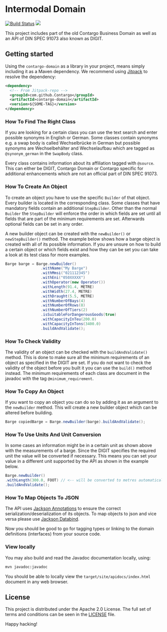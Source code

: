 Intermodal Domain
========================
[![Build Status](https://travis-ci.org/Contargo/contargo-domain.svg?branch=master)](https://travis-ci.org/Contargo/contargo-domain)
[![](https://jitpack.io/v/Contargo/contargo-domain.svg)](https://jitpack.io/#Contargo/contargo-domain)

This project includes part of the old Contargo Business Domain 
as well as an API of DIN SPEC 91073 also known as DIGIT. 


## Getting started

Using the `contargo-domain` as a library in your project, means
simply including it as a Maven dependency. We recommend using
[Jitpack](https://jitpack.io) to resolve the dependency:

```xml
<dependency>
  <!-- From Jitpack-repo -->
  <groupId>com.github.Contargo</groupId>
  <artifactId>contargo-domain</artifactId>
  <version>${SOME-TAG}</version>
</dependency>
```

### How To Find The Right Class
If you are looking for a certain class you can use the text search 
and enter possible synonyms in English or German. Some classes contain 
synonyms e.g. a swap body is called Wechselbrücke in German but possible 
synonyms are Wechselbehälter and Wechselaufbau which are tagged as 
`@synonym_german` in the `SwapBody` class. 

Every class contains information about its affiliation tagged with 
`@source`. This can either be DIGIT, Contargo Domain or Contargo 
specific for additional enhancements which are not an official part 
of DIN SPEC 91073.

### How To Create An Object

To create an object you have to use the specific `Builder` of that 
object. Every builder is located in the corresponding class. Some 
classes that have mandatory fields contain an additional `StepBuilder`. 
Other than the normal `Builder` the `StepBuilder` will enforce the order 
in which fields are set until all fields that are part of the minimum 
requirements are set. Afterwards optional fields can be set in any order.

A new builder object can be created with the `newBuilder()` or 
`newStepBuilder()` method. The example below shows how a barge object 
is created with all of its possible information. If you are unsure on 
how to build a certain object or which fields exist and how they can 
be set you can take a look at its test class for more examples.

```java 
Barge barge = Barge.newBuilder()
                .withName("My Barge")
                .withMmsi("021112345")
                .withEni("050XXXXX")
                .withOperator(new Operator())
                .withLength(91.4, METRE)
                .withWidth(27.4, METRE)
                .withDraught(5.5, METRE)
                .withNumberOfBays(4)
                .withNumberOfRows(8)
                .withNumberOfTiers(2)
                .isSuitableForDangerousGoods(true)
                .withCapacityInTeu(200.0)
                .withCapacityInTons(3400.0)
                .buildAndValidate();
```

### How To Check Validity
The validity of an object can be checked with the `buildAndValidate()` 
method. This is done to make sure all the minimum requirements of an 
object as specified in the DIGIT are set. If you do not want to check 
the validity of the object before you built it you can use the `build()` 
method instead. The minimum requirements of each class are document in 
the javadoc with the tag `@minimum_requirement`.

### How To Copy An Object

If you want to copy an object you can do so by adding it as an argument 
to the `newBuilder` method. This will create a new builder object which 
can be altered before building.
```java 
Barge copiedBarge = Barge.newBuilder(barge).buildAndValidate();
```

### How To Use Units And Unit Conversion
In some cases an information might be in a certain unit as shown above 
with the measurements of a barge. Since the DIGIT specifies the required 
unit the value will be converted if necessary. This means you can set your 
value in a different unit supported by the API as shown in the example below.

```java 
Barge.newBuilder()
.withLength(300.0, FOOT) // <-- will be converted to metres automatically
.buildAndValidate();
```

### How To Map Objects To JSON
The API uses [Jackson Annotations](https://github.com/FasterXML/jackson-annotations/wiki/Jackson-Annotations) to ensure the correct serialization/deserialization of its objects. To map objects to json and vice versa please use [Jackson Databind](https://github.com/FasterXML/jackson-databind).

Now you should be good to go for tagging types or linking to the
domain definitions (interfaces) from your source code.

### View locally

You may also build and read the Javadoc documentation locally,
using:

```bash
mvn javadoc:javadoc
```

You should be able to locally view the `target/site/apidocs/index.html`
document in any web browser.

## License

This project is distributed under the Apache 2.0 License. The full set of
terms and conditions can be seen in the [LICENSE](LICENSE.txt) file.

Happy hacking!
